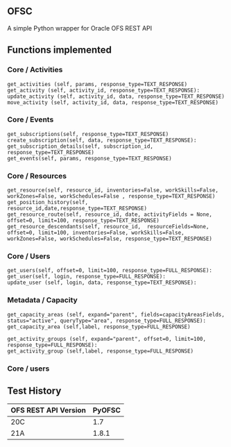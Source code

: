 ## OFSC

A simple Python wrapper for Oracle OFS REST API

## Functions implemented


### Core / Activities
    get_activities (self, params, response_type=TEXT_RESPONSE)
    get_activity (self, activity_id, response_type=TEXT_RESPONSE):
    update_activity (self, activity_id, data, response_type=TEXT_RESPONSE)
    move_activity (self, activity_id, data, response_type=TEXT_RESPONSE)

### Core / Events
    get_subscriptions(self, response_type=TEXT_RESPONSE)
    create_subscription(self, data, response_type=TEXT_RESPONSE):
    get_subscription_details(self, subscription_id, response_type=TEXT_RESPONSE)
    get_events(self, params, response_type=TEXT_RESPONSE)

### Core / Resources
    get_resource(self, resource_id, inventories=False, workSkills=False, workZones=False, workSchedules=False , response_type=TEXT_RESPONSE)
    get_position_history(self, resource_id,date,response_type=TEXT_RESPONSE)
    get_resource_route(self, resource_id, date, activityFields = None, offset=0, limit=100, response_type=TEXT_RESPONSE)
    get_resource_descendants(self, resource_id,  resourceFields=None, offset=0, limit=100, inventories=False, workSkills=False, workZones=False, workSchedules=False, response_type=TEXT_RESPONSE)

### Core / Users
    get_users(self, offset=0, limit=100, response_type=FULL_RESPONSE):
    get_user(self, login, response_type=FULL_RESPONSE):
    update_user (self, login, data, response_type=TEXT_RESPONSE):

### Metadata / Capacity
    get_capacity_areas (self, expand="parent", fields=capacityAreasFields, status="active", queryType="area", response_type=FULL_RESPONSE):
    get_capacity_area (self,label, response_type=FULL_RESPONSE)

    get_activity_groups (self, expand="parent", offset=0, limit=100, response_type=FULL_RESPONSE):
    get_activity_group (self,label, response_type=FULL_RESPONSE)

### Core / users 

## Test History

OFS REST API Version | PyOFSC
------------ | -------------
20C| 1.7
21A| 1.8.1

